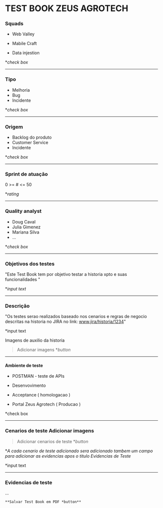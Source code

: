 # TEST BOOK ZEUS AGROTECH


### Squads 

- Web Valley

- Mabile Craft

- Data injestion

**check box*


---

### Tipo

- Melhoria
- Bug
- Incidente

**check box*



---

### Origem

- Backlog do produto
- Customer Service
- Incidente

**check box*



---

### Sprint de atuação

0 >= # <= 50

**rating*



---

### Quality analyst

- Doug Caval
- Julia Gimenez
- Mariana Silva
- ...

**check box*



---

### Objetivos dos testes

"Este Test Book tem por objetivo testar a historia xpto e suas funcionalidades "

**input text*



---

### Descrição

"Os testes serao realizados baseado nos cenarios e regras de negocio descritas na historia no JIRA no link: www.jira/historia/1234"

*input text

Imagens de auxilio da historia 

>  Adicionar imagens  **button*




---

#### Ambiente de teste

- POSTMAN - teste de APIs

- Desenvovimento
- Acceptance ( homologacao )
- Portal Zeus Agrotech ( Producao )

*check box



---

### Cenarios de teste Adicionar imagens

> Adicionar cenarios de teste **button*

**A cada cenario de teste adicionado sera adicionado tambem um campo para adicionar as evidencias apos o titulo Evidencias de Teste* 

*input text



---

### Evidencias de teste

... 



    **Salvar Test Book em PDF *button**
